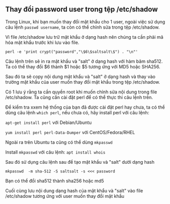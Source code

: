 ## Thay đổi password user trong tệp /etc/shadow

Trong Linux, khi bạn muốn thay đổi mật khẩu cho 1 user, ngoài việc sử dụng câu lệnh `passwd username`, ta còn có thể chỉnh sửa trong tệp /etc/shadow.

Vì file /etc/shadow lưu trữ mật khẩu ở dạng hash nên chúng ta cần phải mã hóa mật khẩu trước khi lưu vào file.

`perl -e 'print crypt("password","\$6\$saltsalt\$") . "\n"'`

Câu lệnh trên sẽ in ra mật khẩu và "salt" ở dạng hash với hàm băm sha512. Ta có thể thay đổi $6 thành $1 hoặc $5 tương ứng với MD5 hoặc SHA256.

Sau đó ta sẽ copy nội dung mật khẩu và "salt" ở dạng hash và thay vào trường mật khẩu của user muốn thay đổi mật khẩu trong tệp /etc/shadow.

Có 1 lưu ý rằng ta cần quyền root khi muốn chỉnh sửa nội dung trong file /etc/shadow. Ta cũng cần cài đặt perl để có thể thực thi câu lệnh trên.

Để kiểm tra xxem hệ thống của bạn đã được cài đặt perl hay chưa, ta có thể dùng câu lệnh `which perl`, nếu chưa có, hãy install perl với câu lệnh:

`apt-get install perl` với Debian/Ubuntu

`yum install perl perl-Data-Dumper` với CentOS/Fedora/RHEL

Ngoài ra trên Ubuntu ta cũng có thể dùng `mkpasswd`

Install `mkpasswd` với câu lệnh: `apt install whois`

Sau đó sử dụng câu lệnh sau để tạo mật khẩu và "salt" dưới dạng hash

`mkpasswd  -m sha-512 -S saltsalt -s <<< password`

Bạn có thể đổi sha512 thành sha256 hoặc md5

Cuối cùng lưu nội dung dạng hash của mật khẩu và "salt" vào file /etc/shadow tương ứng với user muốn thay đổi mật khẩu